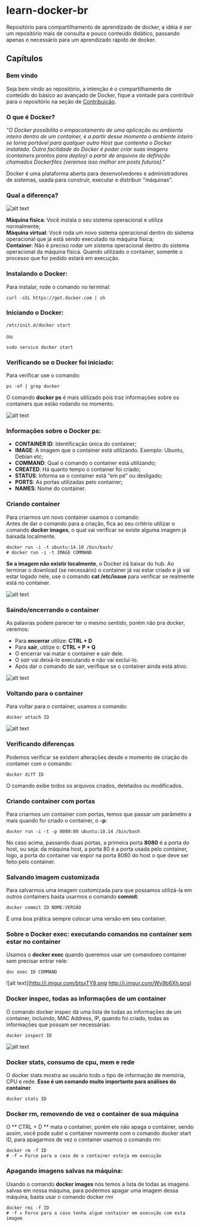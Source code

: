 # learn-docker-br
Repositório para compartilhamento de aprendizado de docker, a idéia é ser um repositório mais de consulta e pouco conteúdo didático, passando apenas o necessário para um aprendizado rápido de docker.

## Capítulos  

### Bem vindo  
Seja bem vindo ao repositório, a intenção é o compartilhamento de conteúdo do básico ao avançado de Docker, fique a vontade para contribuir para o repositório na seção de [Contribuição](link_de_contribuinting.md).  

### O que é Docker?  
*"O Docker possibilita o empacotamento de uma aplicação ou ambiente inteiro dentro de um container, e a partir desse momento o ambiente inteiro se torna portável para qualquer outro Host que contenha o Docker instalado. Outra facilidade do Docker é poder criar suas imagens (containers prontos para deploy) a partir de arquivos de definição chamados Dockerfiles (veremos isso melhor em posts futuros)."*
  
Docker é uma plataforma aberta para desenvolvedores e administradores de sistemas, usada para construir, executar e distribuir "máquinas". 

### Qual a diferença?  
![alt text](http://www.rightscale.com/blog/sites/default/files/docker-containers-vms.png "Diferença entre uma máquina virtual e um container")

**Máquina física**: Você instala o seu sistema operacional e utiliza normalmente;  
**Máquina virtual**: Você roda um novo sistema operacional dentro do sistema operacional que já está sendo executado na máquina física;  
**Container**: Não é preciso rodar um sistema operacional dentro do sistema operacional da máquina física. Quando utilizado o container, somente o processo que for pedido estará em execução.  

### Instalando o Docker:  
Para instalar, rode o comando no terminal:  
```{r, engine='bash', count_lines}
curl -sSL https://get.docker.com | sh
```

### Iniciando o Docker:  
```{r, engine='bash', count_lines}
/etc/init.d/docker start
```
ou  

```{r, engine='bash', count_lines}
sudo service docker start
```

### Verificando se o Docker foi iniciado:  
Para verificar use o comando:  
```{r, engine='bash', count_lines}
ps -ef | grep docker
```

O comando **docker ps** é mais utilizado pois traz informações sobre os containers que estão rodando no momento.  

![alt text](http://i.imgur.com/8R4xYHi.png)  

### Informações sobre o Docker ps:
* **CONTAINER ID**: Identificação única do container;  
* **IMAGE**: A imagem que o container está utilizando. Exemplo: Ubuntu, Debian etc;  
* **COMMAND**: Qual o comando o container está utilizando;  
* **CREATED**: Há quanto tempo o container foi criado;  
* **STATUS**: Informa se o container está "em pé" ou desligado;  
* **PORTS**: As portas utilizadas pelo container;  
* **NAMES**: Nome do container.

### Criando container  
Para criarmos um novo container usamos o comando:  
Antes de dar o comando para a criação, fica ao seu critério utilizar o comando **docker images**, o qual vai verificar se existe alguma imagem já baixada localmente.

```{r, engine='bash', count_lines}
docker run -i -t ubuntu:14.10 /bin/bash/
# docker run -i -t IMAGE COMMAND
```
**Se a imagem não existir localmente**, o Docker irá baixar do hub. Ao terminar o download (se necessário) o container já vai estar criado e já vai estar logado nele, use o comando **cat /etc/issue** para verificar se realmente está no container.  

![alt text](http://i.imgur.com/WjblCPt.png)  

### Saindo/encerrando o container  
As palavras podem parecer ter o mesmo sentido, porém não pra docker, veremos:  
* Para **encerrar** utilize: **CTRL + D**  
* Para **sair**, utilize o: **CTRL + P + Q**  
* O encerrar vai matar o container e sair dele.  
* O *sair* vai deixá-lo executando e não vai exclui-lo.  
* Após dar o comando de sair, verifique se o container ainda está ativo:

![alt text](http://i.imgur.com/ECE556f.png)  

### Voltando para o container  
Para voltar para o container, usamos o comando:  

```{r, engine='bash', count_lines}
docker attach ID
```
![alt text](http://i.imgur.com/LlgcfX8.png)  

### Verificando diferenças  

Podemos verificar se existem alterações desde o momento de criação do container com o comando:
```{r, engine='bash', count_lines}
docker diff ID
```

O comando exibe todos os arquivos criados, deletados ou modificados.  

### Criando container com portas  
Para criarmos um container com portas, temos que passar um parâmetro a mais quando for criado o container, o **-p**:
```{r, engine='bash', count_lines}
docker run -i -t -p 8080:80 ubuntu:10.14 /bin/bash
```

No caso acima, passando duas portas, a primeira porta **8080** é a porta do host, ou seja: da máquina host, a porta 80 é a porta usada pelo container, logo, a porta do container vai expor na porta 8080 do host o que deve ser feito pelo container.

### Salvando imagem customizada 
Para salvarmos uma imagem customizada para que possamos utilizá-la em outros containers basta usarmos o comando **commit**:
```{r, engine='bash', count_lines}
docker commit ID NOME:VERSÃO
```

É uma boa prática sempre colocar uma versão em seu container.

### Sobre o Docker exec: executando comandos no container sem estar no container
Usamos o **docker exec** quando queremos usar um comandoeo container sem precisar entrar nele:
```{r, engine='bash', count_lines}
doc exec ID COMMAND
```

![alt text](http://i.imgur.com/btsxTY8.png http://i.imgur.com/Wv9b6Xh.png)

### Docker inspec, todas as informações de um container  
O comando docker inspec dá uma lista de todas as informações de um container, incluindo, MAC Address, IP, quando foi criado, todas as informações que possam ser necessárias:
```{r, engine='bash', count_lines}
docker inspect ID
```
![alt text](http://i.imgur.com/Wv9b6Xh.png)

### Docker stats, consumo de cpu, mem e rede 
O docker stats mostra ao usuário todo o tipo de informação de memória, CPU e rede. **Esse é um comando muito importante para análises do container**.
```{r, engine='bash', count_lines}
docker stats ID
```

### Docker rm, removendo de vez o container de sua máquina
O ** CTRL + D ** mata o container, porém ele não apaga o container, sendo assim, você pode subir o container novmente com o comando docker start ID, para apagarmos de vez o container usamos o comando rm:
```{r, engine='bash', count_lines}
docker rm -f ID
# -f = Force para o caso de o container esteja em execução
```

### Apagando imagens salvas na máquina:
Usando o comando **docker images** nós temos a lista de todas as imagens salvas  em nossa máquina, para podermos apagar uma imagem dessa máquina, basta usar o comando docker rmi
```{r, engine='bash', count_lines}
docker rmi -f ID
# -f = Force para o caso tenha algum container em execução com esta imagem
```

